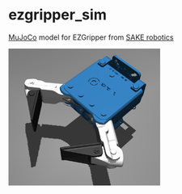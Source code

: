 # ezgripper_sim
[MuJoCo](mujoco.org) model for EZGripper from [SAKE robotics](https://sakerobotics.com/)

<img src="ezgripper.png" alt="ez gripper mujoco sim view" width="300"/>

